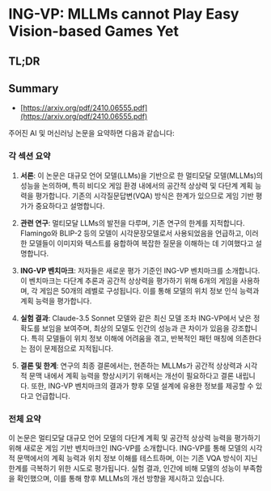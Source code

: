 # ING-VP: MLLMs cannot Play Easy Vision-based Games Yet
## TL;DR
## Summary
- [https://arxiv.org/pdf/2410.06555.pdf](https://arxiv.org/pdf/2410.06555.pdf)

주어진 AI 및 머신러닝 논문을 요약하면 다음과 같습니다:

### 각 섹션 요약

1. **서론**: 이 논문은 대규모 언어 모델(LLMs)을 기반으로 한 멀티모달 모델(MLLMs)의 성능을 논의하며, 특히 비디오 게임 환경 내에서의 공간적 상상력 및 다단계 계획 능력을 평가합니다. 기존의 시각질문답변(VQA) 방식은 한계가 있으므로 게임 기반 평가가 중요하다고 설명합니다.

2. **관련 연구**: 멀티모달 LLMs의 발전을 다루며, 기존 연구의 한계를 지적합니다. Flamingo와 BLIP-2 등의 모델이 시각문장모델로서 사용되었음을 언급하고, 이러한 모델들이 이미지와 텍스트를 융합하여 복잡한 질문을 이해하는 데 기여했다고 설명합니다.

3. **ING-VP 벤치마크**: 저자들은 새로운 평가 기준인 ING-VP 벤치마크를 소개합니다. 이 벤치마크는 다단계 추론과 공간적 상상력을 평가하기 위해 6개의 게임을 사용하며, 각 게임은 50개의 레벨로 구성됩니다. 이를 통해 모델의 위치 정보 인식 능력과 계획 능력을 평가합니다.

4. **실험 결과**: Claude-3.5 Sonnet 모델와 같은 최신 모델 조차 ING-VP에서 낮은 정확도를 보임을 보여주며, 최상의 모델도 인간의 성능과 큰 차이가 있음을 강조합니다. 특히 모델들이 위치 정보 이해에 어려움을 겪고, 반복적인 패턴 매칭에 의존한다는 점이 문제점으로 지적됩니다.

5. **결론 및 한계**: 연구의 최종 결론에서는, 현존하는 MLLMs가 공간적 상상력과 시각적 문맥 내에서 계획 능력을 향상시키기 위해서는 개선이 필요하다고 결론 내립니다. 또한, ING-VP 벤치마크의 결과가 향후 모델 설계에 유용한 정보를 제공할 수 있다고 언급합니다.

### 전체 요약

이 논문은 멀티모달 대규모 언어 모델의 다단계 계획 및 공간적 상상력 능력을 평가하기 위해 새로운 게임 기반 벤치마크인 ING-VP를 소개합니다. ING-VP를 통해 모델의 시각적 문맥에서의 계획 능력과 위치 정보 이해를 테스트하며, 이는 기존 VQA 방식이 지닌 한계를 극복하기 위한 시도로 평가됩니다. 실험 결과, 인간에 비해 모델의 성능이 부족함을 확인했으며, 이를 통해 향후 MLLMs의 개선 방향을 제시하고 있습니다.